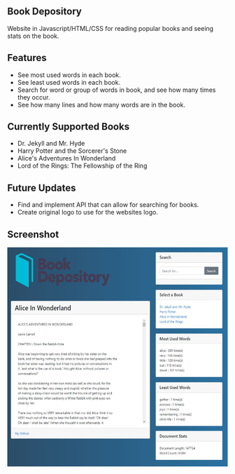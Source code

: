 ## Book Depository

Website in Javascript/HTML/CSS for reading popular books and seeing stats on the book.

## Features

- See most used words in each book.
- See least used words in each book.
- Search for word or group of words in book, and see how many times they occur.
- See how many lines and how many words are in the book.

## Currently Supported Books

- Dr. Jekyll and Mr. Hyde
- Harry Potter and the Sorcerer's Stone
- Alice's Adventures In Wonderland
- Lord of the Rings: The Fellowship of the Ring

## Future Updates

- Find and implement API that can allow for searching for books.
- Create original logo to use for the websites logo.

## Screenshot

<p align="center">
  <img src="img/screenshot.jpg" width="650" height="500">
</p>
